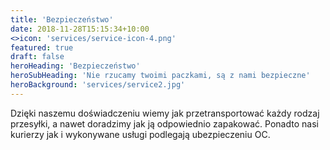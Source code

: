 ```yaml
---
title: 'Bezpieczeństwo'
date: 2018-11-28T15:15:34+10:00
<>icon: 'services/service-icon-4.png'
featured: true
draft: false
heroHeading: 'Bezpieczeństwo'
heroSubHeading: 'Nie rzucamy twoimi paczkami, są z nami bezpieczne'
heroBackground: 'services/service2.jpg'
---
```

Dzięki naszemu doświadczeniu wiemy jak przetransportować każdy rodzaj przesyłki, a nawet doradzimy jak ją odpowiednio zapakować. Ponadto nasi kurierzy jak i wykonywane usługi podlegają ubezpieczeniu OC. 
